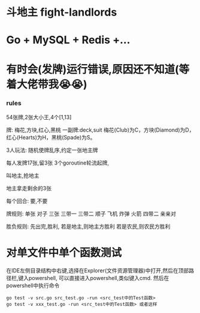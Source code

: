 # 斗地主 fight-landlords

# Go + MySQL + Redis +...

# 有时会(发牌)运行错误,原因还不知道(等着大佬带我😭😭)

### rules

54张牌,2张大小王,4个[1,13]

牌:
梅花,方块,红心,黑桃
一副牌:deck,suit
梅花(Club)为C，方块(Diamond)为D，红心(Hearts)为H，黑桃(Spade)为S。

3人玩法:
随机使牌乱序,约定一张地主牌

每人发牌17张,留3张
3个goroutine轮流起牌,

叫地主,抢地主

地主拿走剩余的3张

每个回合:
要,不要

牌规则:
单张
对子
三张
三带一
三带二
顺子
飞机
炸弹
火箭
四带二
亲亲对

胜负规则:
先出完,胜利,
若是地主,则地主方胜利
若是农民,则农民方胜利

# 对单文件中单个函数测试

在IDE左侧目录结构中右键,选择在Explorer(文件资源管理器)中打开,然后在顶部路径栏,键入powershell,
可以直接进入powershell,类似键入cmd.
然后在powershell中执行命令

```shell
go test -v src.go src_test.go -run <src_test中的Test函数>
go test -v xxx_test.go -run <src_test中的Test函数> 或者这样 
```


